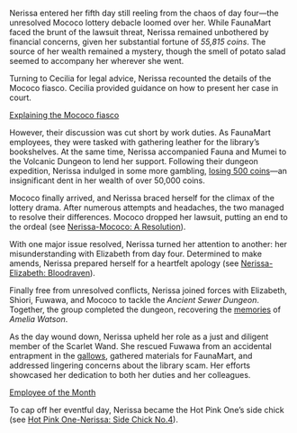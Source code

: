 <!-- title: Nerissa Juliet Ravencroft -->
<!-- status: Alive -->

Nerissa entered her fifth day still reeling from the chaos of day four—the unresolved Mococo lottery debacle loomed over her. While FaunaMart faced the brunt of the lawsuit threat, Nerissa remained unbothered by financial concerns, given her substantial fortune of _55,815 coins_. The source of her wealth remained a mystery, though the smell of potato salad seemed to accompany her wherever she went.

Turning to Cecilia for legal advice, Nerissa recounted the details of the Mococo fiasco. Cecilia provided guidance on how to present her case in court.

[Explaining the Mococo fiasco](#embed:https://www.youtube.com/live/iy0fMrzhwOY?t=1124)

However, their discussion was cut short by work duties. As FaunaMart employees, they were tasked with gathering leather for the library’s bookshelves. At the same time, Nerissa accompanied Fauna and Mumei to the Volcanic Dungeon to lend her support. Following their dungeon expedition, Nerissa indulged in some more gambling, [losing 500 coins](https://www.youtube.com/live/iy0fMrzhwOY?feature=shared&t=6495)—an insignificant dent in her wealth of over 50,000 coins.

Mococo finally arrived, and Nerissa braced herself for the climax of the lottery drama. After numerous attempts and headaches, the two managed to resolve their differences. Mococo dropped her lawsuit, putting an end to the ordeal (see [Nerissa-Mococo: A Resolution](#edge:mococo-nerissa)).

With one major issue resolved, Nerissa turned her attention to another: her misunderstanding with Elizabeth from day four. Determined to make amends, Nerissa prepared herself for a heartfelt apology (see [Nerissa-Elizabeth: Bloodraven](#edge:liz-nerissa)).

Finally free from unresolved conflicts, Nerissa joined forces with Elizabeth, Shiori, Fuwawa, and Mococo to tackle the _Ancient Sewer Dungeon_. Together, the group completed the dungeon, recovering the [memories](https://www.youtube.com/live/Lv6_Xl1u_Ss?feature=shared&t=5390) of _Amelia Watson_.

As the day wound down, Nerissa upheld her role as a just and diligent member of the Scarlet Wand. She rescued Fuwawa from an accidental entrapment in the [gallows](https://www.youtube.com/live/Lv6_Xl1u_Ss?feature=shared&t=7252), gathered materials for FaunaMart, and addressed lingering concerns about the library scam. Her efforts showcased her dedication to both her duties and her colleagues.

[Employee of the Month](#embed:https://www.youtube.com/live/Lv6_Xl1u_Ss?t=8914)

To cap off her eventful day, Nerissa became the Hot Pink One’s side chick (see [Hot Pink One-Nerissa: Side Chick No.4](#edge:irys-nerissa)).
